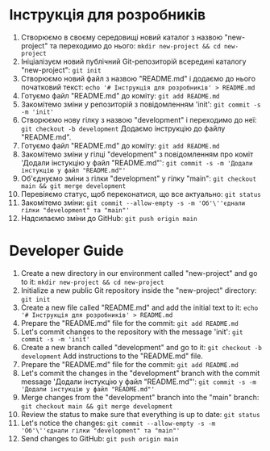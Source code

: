 # Інструкція для розробників
1. Створюємо в своєму середовищі новий каталог з назвою "new-project" та переходимо до нього:
  `mkdir new-project && cd new-project`
2. Ініціалізуєм новий публічний Git-репозиторій всередині каталогу "new-project":
  `git init`
3. Створюємо новий файл з назвою "README.md" і додаємо до нього початковий текст:
  `echo '# Інструкція для розробників' > README.md`
4. Готуємо файл "README.md" до коміту:
  `git add README.md`
5. Закомітемо зміни у репозиторій з повідомленням 'init':
  `git commit -s -m 'init'`
6. Створюємо нову гілку з назвою "development" і переходимо до неї:
  `git checkout -b development`
Додаємо інструкцію до файлу "README.md".
7. Готуємо файл "README.md" до коміту:
  `git add README.md`
8. Закомітемо зміни у гілці "development" з повідомленням про коміт 'Додали інстукцію у файл "README.md"':
  `git commit -s -m 'Додали інстукцію у файл "README.md"'`
9. Об'єднуємо зміни з гілки "development" у гілку "main":
  `git checkout main && git merge development`
10. Перевіяємо статус, щоб переконатися, що все актуально:
  `git status`
11. Закомітемо зміни:
  `git commit --allow-empty -s -m 'Об'\''єднали гілки "development" та "main"'`
12. Надсилаємо зміни до GitHub:
  `git push origin main`

# Developer Guide
1. Create a new directory in our environment called "new-project" and go to it:
  `mkdir new-project && cd new-project`
2. Initialize a new public Git repository inside the "new-project" directory:
  `git init`
3. Create a new file called "README.md" and add the initial text to it:
  `echo '# Інструкція для розробників' > README.md`
4. Prepare the "README.md" file for the commit:
  `git add README.md`
5. Let's commit changes to the repository with the message 'init':
  `git commit -s -m 'init'`
6. Create a new branch called "development" and go to it:
  `git checkout -b development`
Add instructions to the "README.md" file.
7. Prepare the "README.md" file for the commit:
  `git add README.md`
8. Let's commit the changes in the "development" branch with the commit message 'Додали інстукцію у файл "README.md"':
  `git commit -s -m 'Додали інстукцію у файл "README.md"'`
9. Merge changes from the "development" branch into the "main" branch:
  `git checkout main && git merge development`
10. Review the status to make sure that everything is up to date:
  `git status`
11. Let's notice the changes:
  `git commit --allow-empty -s -m 'Об'\''єднали гілки "development" та "main"'`
12. Send changes to GitHub:
  `git push origin main`
